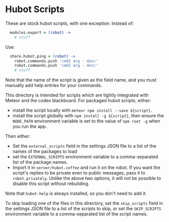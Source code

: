 Hubot Scripts
=============

These are stock hubot scripts, with one exception:
Instead of:

```coffee
  modules.export = (robot) ->
    # stuff
```

Use:

```coffee
  share.hubot.ping = (robot) ->
    robot.commands.push 'cmd1 arg - desc'
    robot.commands.push 'cmd2 arg - desc'
    # stuff
```

Note that the name of the script is given as the field name, and you
must manually add help entries for your commands.

This directory is intended for scripts which are tightly integrated with Meteor
and the codex blackboard.  For packaged hubot scripts, either:

* install the script locally with `meteor npm install --save ${script}`.
* install the script globally with `npm install -g ${script}`, then ensure the
  `NODE_PATH` environment variable is set to the value of `npm root -g` when
  you run the app.

Then either:

* Set the `external_scripts` field in the settings JSON file to a list of the
  names of the packages to load
* set the `EXTERNAL_SCRIPTS` environment variable to a comma-separated list of
  the package names.
* Import it in `server/hubot.coffee` and run it on the robot. If you want
  the script's replies to be private even to public messages, pass it to
  `robot.privately`. Unlike the above two options, it will not be possible
  to disable this script without rebuilding.
  
Note that `hubot-help` is always installed, so you don't need to add it.

To skip loading one of the files in this directory, set the `skip_scripts`
field in the settings JSON file to a list of the scripts to skip, or set the
`SKIP_SCRIPTS` environment variable to a comma-separated list of the script
names.
